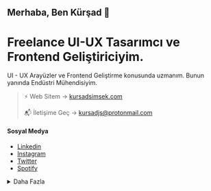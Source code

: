 ## Merhaba, Ben Kürşad 👋

# Freelance UI-UX Tasarımcı ve Frontend Geliştiriciyim.

UI - UX Arayüzler ve Frontend Geliştirme konusunda uzmanım. Bunun yanında Endüstri Mühendisiyim.

> ⚡️ Web Sitem -> [kursadsimsek.com](https://kursadsimsek.com)
>
> 📬 İletişime Geç -> [kursadjs@protonmail.com](mailto:kursadjs@protonmail.com)

#### Sosyal Medya

- [Linkedin](https://www.linkedin.com/in/kursadjs/)
- [Instagram](https://www.instagram.com/kursadjs/)
- [Twitter](https://twitter.com/kursadjs)
- [Spotify](https://open.spotify.com/user/7sozqz35fzqvgorowskpix7i4)

<details>
<summary> Daha Fazla</summary>
<img src="https://github-readme-stats.vercel.app/api?username=kursadjs&show_icons=true&theme=dark">
</details>
